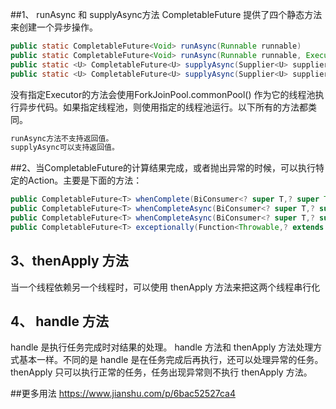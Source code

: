 ##1、 runAsync 和 supplyAsync方法
CompletableFuture 提供了四个静态方法来创建一个异步操作。

```java 
public static CompletableFuture<Void> runAsync(Runnable runnable)
public static CompletableFuture<Void> runAsync(Runnable runnable, Executor executor)
public static <U> CompletableFuture<U> supplyAsync(Supplier<U> supplier)
public static <U> CompletableFuture<U> supplyAsync(Supplier<U> supplier, Executor executor)
```
没有指定Executor的方法会使用ForkJoinPool.commonPool() 作为它的线程池执行异步代码。如果指定线程池，则使用指定的线程池运行。以下所有的方法都类同。
```java 
runAsync方法不支持返回值。
supplyAsync可以支持返回值。
```

##2、当CompletableFuture的计算结果完成，或者抛出异常的时候，可以执行特定的Action。主要是下面的方法：
```java
public CompletableFuture<T> whenComplete(BiConsumer<? super T,? super Throwable> action)
public CompletableFuture<T> whenCompleteAsync(BiConsumer<? super T,? super Throwable> action)
public CompletableFuture<T> whenCompleteAsync(BiConsumer<? super T,? super Throwable> action, Executor executor)
public CompletableFuture<T> exceptionally(Function<Throwable,? extends T> fn)

```
## 3、thenApply 方法
当一个线程依赖另一个线程时，可以使用 thenApply 方法来把这两个线程串行化
## 4、 handle 方法
handle 是执行任务完成时对结果的处理。
handle 方法和 thenApply 方法处理方式基本一样。不同的是 handle 是在任务完成后再执行，还可以处理异常的任务。thenApply 只可以执行正常的任务，任务出现异常则不执行 thenApply 方法。

##更多用法 
https://www.jianshu.com/p/6bac52527ca4
